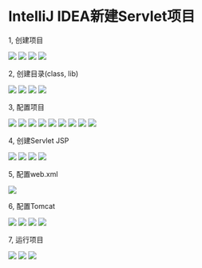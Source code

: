 # IntelliJ IDEA新建Servlet项目
1, 创建项目

![](./images/1.png)
![](./images/2.png)
![](./images/3.png)
![](./images/4.png)

2, 创建目录(class, lib)

![](./images/7.png)
![](./images/8.png)
![](./images/9.png)
![](./images/10.png)

3, 配置项目

![](./images/5.png)
![](./images/6.png)
![](./images/11.png)
![](./images/12.png)
![](./images/13.png)
![](./images/14.png)
![](./images/15.png)
![](./images/16.png)
![](./images/17.png)

4, 创建Servlet JSP

![](./images/18.png)
![](./images/19.png)
![](./images/20.png)
![](./images/21.png)

5, 配置web.xml

![](./images/22.png)

6, 配置Tomcat

![](./images/23.png)
![](./images/24.png)
![](./images/25.png)
![](./images/26.png)

7, 运行项目

![](./images/27.png)
![](./images/28.png)
![](./images/29.png)


